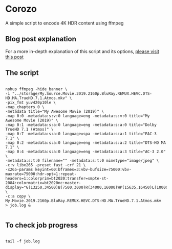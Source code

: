 # Corozo
A simple script to encode 4K HDR content using ffmpeg

## Blog post explanation
For a more in-depth explanation of this script and its options, [please visit this post](https://medium.com/@yllanos/how-to-encode-a-4k-hdr-movie-using-ffmpeg-while-maintaining-selected-auio-tracks-intact-from-source-d1e2f6a16162)

## The script
```Shell

nohup ffmpeg -hide_banner \
-i "../storage/My.Source.Movie.2019.2160p.BluRay.REMUX.HEVC.DTS-HD.MA.TrueHD.7.1.Atmos.mkv" \
-pix_fmt yuv420p10le \
-map_chapters 0 \
-metadata title="My Awesome Movie (2019)" \
-map 0:0 -metadata:s:v:0 language=eng -metadata:s:v:0 title="My Awesome Movie (2019)" \
-map 0:1 -metadata:s:a:0 language=eng -metadata:s:a:0 title="Dolby TrueHD 7.1 (Atmos)" \
-map 0:7 -metadata:s:a:0 language=spa -metadata:s:a:1 title="EAC-3 7.1" \
-map 0:2 -metadata:s:a:0 language=eng -metadata:s:a:2 title="DTS-HD MA 7.1" \
-map 0:4 -metadata:s:a:0 language=eng -metadata:s:a:3 title="AC-3 2.0" \
-metadata:s:t:0 filename="" -metadata:s:t:0 mimetype="image/jpeg" \
-c:v libx265 -preset fast -crf 21 \
-x265-params keyint=60:bframes=3:vbv-bufsize=75000:vbv-maxrate=75000:hdr-opt=1:repeat-headers=1:colorprim=bt2020:transfer=smpte-st-2084:colormatrix=bt2020nc:master-display="G(13250,34500)B(7500,3000)R(34000,16000)WP(15635,16450)L(10000000,500)" \
-c:a copy \
My.Movie.2019.2160p.BluRay.REMUX.HEVC.DTS-HD.MA.TrueHD.7.1.Atmos.mkv  > job.log &


```

## To check job progress
```Shell

tail -f job.log

```

